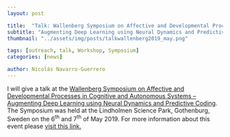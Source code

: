 ```yaml
---
layout: post

title:  "Talk: Wallenberg Symposium on Affective and Developmental Processes in Cognitive and Autonomous Systems"
subtitle: "Augmenting Deep Learning using Neural Dynamics and Predictive Coding"
thumbnail: "../assets/img/posts/talkwallenberg2019_may.png"

tags: [outreach, talk, Workshop, Symposium]
categories: [news]

author: Nicolás Navarro-Guerrero
---
```


I will give a talk at the <a href="https://robertlowe2.gitlab.io/wallenbergsymposiumgothenburg2019/" target="_blank">Wallenberg Symposium on Affective and Developmental Processes in Cognitive and Autonomous Systems &ndash; Augmenting Deep Learning using Neural Dynamics and Predictive Coding</a>. The Symposium was held at the Lindholmen Science Park, Gothenburg, Sweden on the 6<sup>th</sup> and 7<sup>th</sup> of May 2019. For more information about this event please <a href="https://robertlowe2.gitlab.io/wallenbergsymposiumgothenburg2019/" target="_blank">visit this link.</a>

<!--more-->

